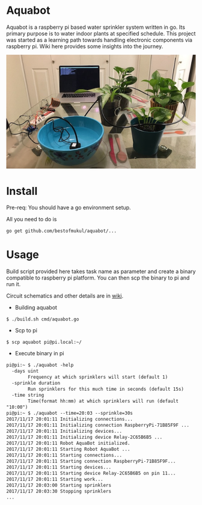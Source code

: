 # Aquabot

Aquabot is a raspberry pi based water sprinkler system written in go. Its primary purpose is to water indoor plants at specified schedule. This project was started as a learning path towards handling electronic components via raspberry pi.
Wiki here provides some insights into the journey.

![](images/Aquabot-assembled.jpeg?raw=true "Aquabot assembled image")

# Install
Pre-req: You should have a go environment setup. 

All you need to do is
```
go get github.com/bestofmukul/aquabot/...
```

# Usage
Build script provided here takes task name as parameter and create a binary compatible to raspberry pi platform. You can then scp the binary to pi and run it.

Circuit schematics and other details are in [wiki](https://github.com/bestofmukul/aquabot/wiki).

* Building aquabot
```
$ ./build.sh cmd/aquabot.go
```

* Scp to pi
```
$ scp aquabot pi@pi.local:~/
```

* Execute binary in pi
```
pi@pi:~ $ ./aquabot -help
  -days uint
        Frequency at which sprinklers will start (default 1)
  -sprinkle duration
        Run sprinklers for this much time in seconds (default 15s)
  -time string
        Time(format hh:mm) at which sprinklers will run (default "10:00")
pi@pi:~ $ ./aquabot --time=20:03 --sprinkle=30s
2017/11/17 20:01:11 Initializing connections...
2017/11/17 20:01:11 Initializing connection RaspberryPi-71B85F9F ...
2017/11/17 20:01:11 Initializing devices...
2017/11/17 20:01:11 Initializing device Relay-2C65B6B5 ...
2017/11/17 20:01:11 Robot AquaBot initialized.
2017/11/17 20:01:11 Starting Robot AquaBot ...
2017/11/17 20:01:11 Starting connections...
2017/11/17 20:01:11 Starting connection RaspberryPi-71B85F9F...
2017/11/17 20:01:11 Starting devices...
2017/11/17 20:01:11 Starting device Relay-2C65B6B5 on pin 11...
2017/11/17 20:01:11 Starting work...
2017/11/17 20:03:00 Starting sprinklers
2017/11/17 20:03:30 Stopping sprinklers
...
```
